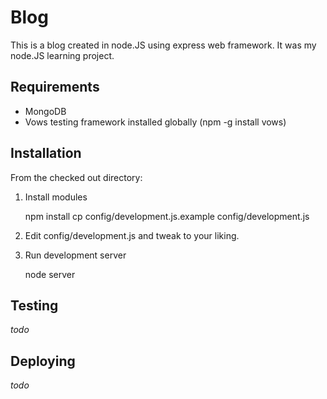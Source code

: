 # Blog #

This is a blog created in node.JS using express web framework. It was my node.JS learning project.

## Requirements ##

* MongoDB
* Vows testing framework installed globally (npm -g install vows)

## Installation ##

From the checked out directory:

1. Install modules

    npm install
    cp config/development.js.example config/development.js

2. Edit config/development.js and tweak to your liking.
 
3. Run development server

    node server
    
## Testing ##

*todo*

## Deploying ##

*todo*
